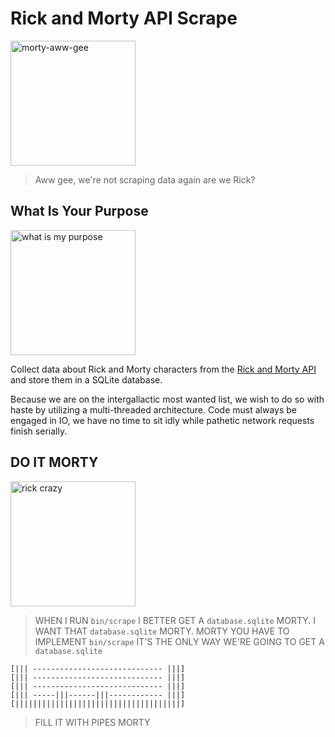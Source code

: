 # Rick and Morty API Scrape

<img src="https://cdn.brandfolder.io/JCJCW402/at/8pxm949wt5nksq95rwgm97g/morty.jpeg" alt="morty-aww-gee" style="width: 200px">

> Aww gee, we're not scraping data again are we Rick?

## What Is Your Purpose

<img src="https://cdn.brandfolder.io/JCJCW402/at/vm3xmrw7tb586p8swmtxt6/rick-and-morty-what-is-my-purpose-gif-2-2780069416.gif" alt="what is my purpose" style="width: 200px">

Collect data about Rick and Morty characters from the [Rick and Morty API](https://rickandmortyapi.com/documentation/#get-all-characters) and store them in a SQLite database.

Because we are on the intergallactic most wanted list, we wish to do so with haste by utilizing a multi-threaded architecture. Code must always be engaged in IO, we have no time to sit idly while pathetic network requests finish serially.

## DO IT MORTY

<img src="https://cdn.brandfolder.io/JCJCW402/at/sfbqwvz9j67zwgn3j5jjrb/rick-crazy.jpeg" alt="rick crazy" style="width: 200px">

> WHEN I RUN `bin/scrape` I BETTER GET A `database.sqlite` MORTY. I WANT THAT `database.sqlite` MORTY. MORTY YOU HAVE TO IMPLEMENT `bin/scrape` IT'S THE ONLY WAY WE'RE GOING TO GET A `database.sqlite`

```
[||| ----------------------------- |||]
[||| ----------------------------- |||]
[||| ----------------------------- |||]
[||| -----|||------|||------------ |||]
[|||||||||||||||||||||||||||||||||||||]
```

> FILL IT WITH PIPES MORTY